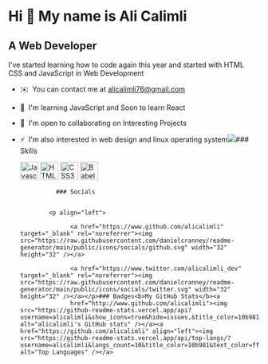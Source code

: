 Hi 👋 My name is Ali Calimli
============================

A Web Developer
---------------

I've started learning how to code again this year and started with HTML CSS and JavaScript in Web Development

*   ✉️  You can contact me at [alicalimli76@gmail.com](mailto:alicalimli76@gmail.com)
*   🧠  I'm learning JavaScript and Soon to learn React
*   🤝  I'm open to collaborating on Interesting Projects
*   ⚡  I'm also interested in web design and linux operating system<a href="https://www.twitter.com/alicalimli_dev" target="_blank" rel="noreferrer"><img
                  src="https://img.shields.io/twitter/follow/alicalimli_dev?logo=twitter&style=for-the-badge&color=0891b2&labelColor=1c1917"
                /></a>### Skills<p align="left">
                                <a href="https://developer.mozilla.org/en-US/docs/Web/JavaScript" target="_blank" rel="noreferrer"><img src="https://raw.githubusercontent.com/danielcranney/readme-generator/main/public/icons/skills/javascript-colored.svg" width="36" height="36" alt="Javascript" /></a> 
                                <a href="https://developer.mozilla.org/en-US/docs/Glossary/HTML5" target="_blank" rel="noreferrer"><img src="https://cdn.jsdelivr.net/gh/devicons/devicon/icons/html5/html5-plain.svg" width="36" height="36" alt="HTML5" /></a> 
                                <a href="https://www.w3.org/TR/CSS/#css" target="_blank" rel="noreferrer"><img src="https://cdn.jsdelivr.net/gh/devicons/devicon/icons/css3/css3-plain.svg" width="36" height="36" alt="CSS3" /></a> 
                                <a href="https://babeljs.io/" target="_blank" rel="noreferrer"><img src="https://cdn.jsdelivr.net/gh/devicons/devicon/icons/babel/babel-original.svg" width="36" height="36" alt="Babel" /></a>
                    </p>
                    
                  ### Socials
                  
                  
                <p align="left">
                          
                      <a href="https://www.github.com/alicalimli" target="_blank" rel="noreferrer"><img src="https://raw.githubusercontent.com/danielcranney/readme-generator/main/public/icons/socials/github.svg" width="32" height="32" /></a>
                          
                      <a href="https://www.twitter.com/alicalimli_dev" target="_blank" rel="noreferrer"><img src="https://raw.githubusercontent.com/danielcranney/readme-generator/main/public/icons/socials/twitter.svg" width="32" height="32" /></a></p>### Badges<b>My GitHub Stats</b><a
                      href="http://www.github.com/alicalimli"><img src="https://github-readme-stats.vercel.app/api?username=alicalimli&show_icons=true&hide=issues,&title_color=10b981&text_color=ffffff&icon_color=0891b2&bg_color=1c1917&hide_border=true&show_icons=true" alt="alicalimli's GitHub stats" /></a><a href="https://github.com/alicalimli" align="left"><img src="https://github-readme-stats.vercel.app/api/top-langs/?username=alicalimli&langs_count=10&title_color=10b981&text_color=ffffff&icon_color=0891b2&bg_color=1c1917&hide_border=true&locale=en&custom_title=Top%20%Languages" alt="Top Languages" /></a>
